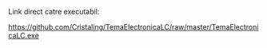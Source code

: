Link direct catre executabil:

https://github.com/Cristaling/TemaElectronicaLC/raw/master/TemaElectronicaLC.exe
